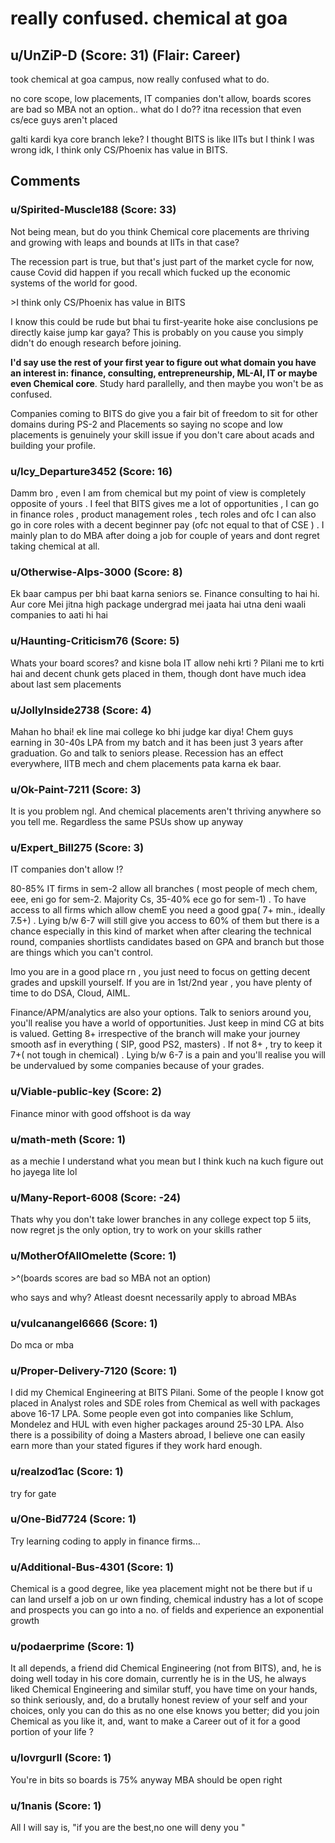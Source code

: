 # really confused. chemical at goa
## u/UnZiP-D (Score: 31) (Flair: Career)
took chemical at goa campus, now really confused what to do.

no core scope, low placements, IT companies don't allow, boards scores are bad so MBA not an option..  what do I do?? itna recession that even cs/ece guys aren't placed

galti kardi kya core branch leke? I thought BITS is like IITs but I think I was wrong idk, I think only CS/Phoenix has value in BITS.


## Comments

### u/Spirited-Muscle188 (Score: 33)
Not being mean, but do you think Chemical core placements are thriving and growing with leaps and bounds at IITs in that case? 

The recession part is true, but that's just part of the market cycle for now, cause Covid did happen if you recall which fucked up the economic systems of the world for good. 

&gt;I think only CS/Phoenix has value in BITS

I know this could be rude but bhai tu first-yearite hoke aise conclusions pe directly kaise jump kar gaya? This is probably on you cause you simply didn't do enough research before joining.

**I'd say use the rest of your first year to figure out what domain you have an interest in: finance, consulting, entrepreneurship, ML-AI, IT or maybe even Chemical core**. Study hard parallelly, and then maybe you won't be as confused.

Companies coming to BITS do give you a fair bit of freedom to sit for other domains during PS-2 and Placements so saying no scope and low placements is genuinely your skill issue if you don't care about acads and building your profile.


### u/Icy_Departure3452 (Score: 16)
Damm bro , even I am from chemical but my point of view is completely opposite of yours . I feel that BITS gives me a lot of opportunities , I can go in finance roles , product management roles , tech roles and ofc I can also go in core roles with a decent beginner pay (ofc not equal to that of CSE ) . I mainly plan to do MBA after doing a job for couple of years and dont regret taking chemical at all.


### u/Otherwise-Alps-3000 (Score: 8)
Ek baar campus per bhi baat karna seniors se. Finance consulting to hai hi. Aur core Mei jitna high package undergrad mei jaata hai utna deni waali companies to aati hi hai


### u/Haunting-Criticism76 (Score: 5)
Whats your board scores? and kisne bola IT allow nehi krti ? Pilani me to krti hai and decent chunk gets placed in them, though dont have much idea about last sem placements


### u/JollyInside2738 (Score: 4)
Mahan ho bhai! ek line mai college ko bhi judge kar diya! Chem guys earning in 30-40s LPA from my batch and it has been just 3 years after graduation. Go and talk to seniors please. Recession has an effect everywhere, IITB mech and chem placements pata karna ek baar.


### u/Ok-Paint-7211 (Score: 3)
It is you problem ngl. And chemical placements aren't thriving anywhere so you tell me. Regardless the same PSUs show up anyway


### u/Expert_Bill275 (Score: 3)
IT companies don't allow !?

80-85% IT firms in sem-2 allow all branches ( most people of mech chem, eee, eni go for sem-2. Majority Cs, 35-40% ece go for sem-1) . To have access to all firms which allow chemE you need a good gpa( 7+ min., ideally 7.5+) . Lying b/w 6-7 will still give you access to 60% of them but there is a chance especially in this kind of market when after clearing the technical round, companies shortlists candidates based on GPA and branch but those are things which you can't control.

Imo you are in a good place rn , you just need to focus on getting decent grades and upskill yourself. If you are in 1st/2nd year , you have plenty of time to do DSA, Cloud, AIML. 

Finance/APM/analytics are also your options. Talk to seniors around you, you'll realise you have a world of opportunities. Just keep in mind CG at bits is valued. Getting 8+ irrespective of the branch will make your journey smooth asf in everything ( SIP, good PS2, masters) . If not 8+ , try to keep it 7+( not tough in chemical) . Lying b/w 6-7 is a pain and you'll realise you will be undervalued by some companies because of your grades.


### u/Viable-public-key (Score: 2)
Finance minor with good offshoot is da way


### u/math-meth (Score: 1)
as a mechie I understand what you mean but I think kuch na kuch figure out ho jayega lite lol


### u/Many-Report-6008 (Score: -24)
Thats why you don't take lower branches in any college expect top 5 iits, now regret js the only option, try to work on your skills rather


### u/MotherOfAllOmelette (Score: 1)
&gt;^(boards scores are bad so MBA not an option)

who says and why? Atleast doesnt necessarily apply to abroad MBAs


### u/vulcanangel6666 (Score: 1)
Do mca or mba


### u/Proper-Delivery-7120 (Score: 1)
I did my Chemical Engineering at BITS Pilani. Some of the people I know got placed in Analyst roles and SDE roles from Chemical as well with packages above 16-17 LPA. Some people even got into companies like Schlum, Mondelez and HUL with even higher packages around 25-30 LPA. Also there is a possibility of doing a Masters abroad, I believe one can easily earn more than your stated figures if they work hard enough.


### u/realzod1ac (Score: 1)
try for gate


### u/One-Bid7724 (Score: 1)
Try learning coding to apply in finance firms...


### u/Additional-Bus-4301 (Score: 1)
Chemical is a good degree, like yea placement might not be there but if u can land urself a job on ur own finding, chemical industry has a lot of scope and prospects you can go into a no. of fields and experience an exponential growth


### u/podaerprime (Score: 1)
It all depends, a friend did Chemical Engineering (not from BITS), and, he is doing well today in his core domain, currently he is in the US, he always liked Chemical Engineering and similar stuff, you have time on your hands, so think seriously, and, do a brutally honest review of your self and your choices, only you can do this as no one else knows you better; did you join Chemical as you like it, and, want to make a Career out of it for a good portion of your life ?


### u/lovrgurll (Score: 1)
You're in bits so boards is 75% anyway MBA should be open right


### u/1nanis (Score: 1)
All I will say is, "if you are the best,no one will deny you "




